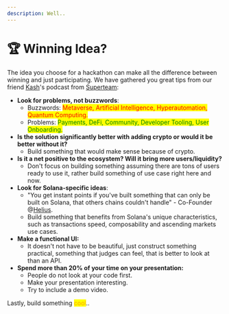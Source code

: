 ```yaml
---
description: Well..
---
```


# 🏆 Winning Idea?

The idea you choose for a hackathon can make all the difference between winning and just participating. We have gathered you great tips from our friend [Kash](https://x.com/kashdhanda)'s podcast from [Superteam](https://x.com/superteam):

* **Look for problems, not buzzwords**:&#x20;
  * Buzzwords: <mark style="color:red;">Metaverse, Artificial Intelligence, Hyperautomation, Quantum Computing.</mark>
  * Problems: <mark style="color:green;">Payments, DeFi, Community, Developer Tooling, User Onboarding.</mark>
* **Is the solution significantly better with adding crypto or would it be better without it?**
  * Build something that would make sense because of crypto.&#x20;
* **Is it a net positive to the ecosystem? Will it bring more users/liquidity?**
  * Don't focus on building something assuming there are tons of users ready to use it, rather build something of use case right here and now.
* **Look for Solana-specific ideas**:&#x20;
  * "You get instant points if you've built something that can only be built on Solana, that others chains couldn't handle" - Co-Founder @[Helius](https://www.helius.dev/).&#x20;
  * Build something that benefits from Solana's unique characteristics, such as transactions speed, composability and ascending markets use cases.
* **Make a functional UI:**&#x20;
  * It doesn't not have to be beautiful, just construct something practical, something that judges can feel, that is better to look at than an API.
* **Spend more than 20% of your time on your presentation:**
  * People do not look at your code first.&#x20;
  * Make your presentation interesting.&#x20;
  * Try to include a demo video.

Lastly, build something <mark style="color:orange;">cool</mark>..




